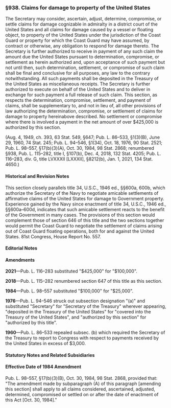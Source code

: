 ### §938. Claims for damage to property of the United States ###

The Secretary may consider, ascertain, adjust, determine, compromise, or settle claims for damage cognizable in admiralty in a district court of the United States and all claims for damage caused by a vessel or floating object, to property of the United States under the jurisdiction of the Coast Guard or property for which the Coast Guard may have assumed, by contract or otherwise, any obligation to respond for damage thereto. The Secretary is further authorized to receive in payment of any such claim the amount due the United States pursuant to determination, compromise, or settlement as herein authorized and, upon acceptance of such payment but not until then, such determination, settlement, or compromise of such claim shall be final and conclusive for all purposes, any law to the contrary notwithstanding. All such payments shall be deposited in the Treasury of the United States as miscellaneous receipts. The Secretary is further authorized to execute on behalf of the United States and to deliver in exchange for such payment a full release of such claim. This section, as respects the determination, compromise, settlement, and payment of claims, shall be supplementary to, and not in lieu of, all other provisions of law authorizing the determination, compromise, or settlement of claims for damage to property hereinabove described. No settlement or compromise where there is involved a payment in the net amount of over $425,000 is authorized by this section.

(Aug. 4, 1949, ch. 393, 63 Stat. 549, §647; Pub. L. 86–533, §1(3)(B), June 29, 1960, 74 Stat. 245; Pub. L. 94–546, §1(34), Oct. 18, 1976, 90 Stat. 2521; Pub. L. 98–557, §17(b)(3)(A), Oct. 30, 1984, 98 Stat. 2868; renumbered §938, Pub. L. 115–282, title I, §107(b), Dec. 4, 2018, 132 Stat. 4205; Pub. L. 116–283, div. G, title LVXXXII [LXXXII], §8212(b), Jan. 1, 2021, 134 Stat. 4650.)

#### Historical and Revision Notes ####

This section closely parallels title 34, U.S.C., 1946 ed., §§600a, 600b, which authorize the Secretary of the Navy to negotiate amicable settlements of affirmative claims of the United States for damage to Government property. Experience gained by the Navy since enactment of title 34, U.S.C., 1946 ed., §§600a–600d, indicates that such amicable settlement reacts to the benefit of the Government in many cases. The provisions of this section would complement those of section 646 of this title and the two sections together would permit the Coast Guard to negotiate the settlement of claims arising out of Coast Guard floating operations, both for and against the United States. 81st Congress, House Report No. 557.

#### **Editorial Notes** ####

#### Amendments ####

**2021**—Pub. L. 116–283 substituted "$425,000" for "$100,000".

**2018**—Pub. L. 115–282 renumbered section 647 of this title as this section.

**1984**—Pub. L. 98–557 substituted "$100,000" for "$25,000".

**1976**—Pub. L. 94–546 struck out subsection designation "(a)" and substituted "Secretary" for "Secretary of the Treasury" wherever appearing, "deposited in the Treasury of the United States" for "covered into the Treasury of the United States", and "authorized by this section" for "authorized by this title".

**1960**—Pub. L. 86–533 repealed subsec. (b) which required the Secretary of the Treasury to report to Congress with respect to payments received by the United States in excess of $3,000.

#### **Statutory Notes and Related Subsidiaries** ####

#### Effective Date of 1984 Amendment ####

Pub. L. 98–557, §17(b)(3)(B), Oct. 30, 1984, 98 Stat. 2868, provided that: "The amendment made by subparagraph (A) of this paragraph [amending this section] shall apply to all claims considered, ascertained, adjusted, determined, compromised or settled on or after the date of enactment of this Act [Oct. 30, 1984]."